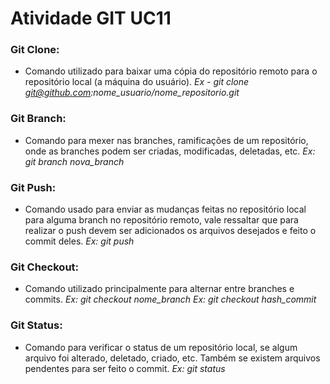 # Atividade GIT UC11

### Git Clone:

* Comando utilizado para baixar uma cópia do repositório remoto para o repositório local (a máquina do usuário). *Ex - git clone git@github.com:nome_usuario/nome_repositorio.git*

### Git Branch:

* Comando para mexer nas branches, ramificações de um repositório, onde as branches podem ser criadas, modificadas, deletadas, etc.
*Ex: git branch nova_branch*

### Git Push:

* Comando usado para enviar as mudanças feitas no repositório local para alguma branch no repositório remoto, vale ressaltar que para realizar o push devem ser adicionados os arquivos desejados e feito o commit deles.
*Ex: git push*

### Git Checkout:

* Comando utilizado principalmente para alternar entre branches e commits.
*Ex: git checkout nome_branch*
*Ex: git checkout hash_commit*

### Git Status:

* Comando para verificar o status de um repositório local, se algum arquivo foi alterado, deletado, criado, etc. Também se existem arquivos pendentes para ser feito o commit.
*Ex: git status*

